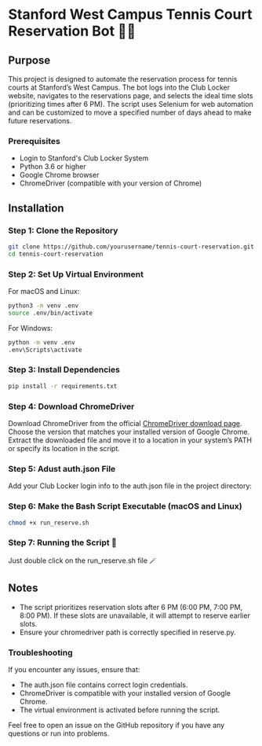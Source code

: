 # Stanford West Campus Tennis Court Reservation Bot 🎾🤖

## Purpose

This project is designed to automate the reservation process for tennis courts at Stanford’s West Campus. The bot logs into the Club Locker website, navigates to the reservations page, and selects the ideal time slots (prioritizing times after 6 PM). The script uses Selenium for web automation and can be customized to move a specified number of days ahead to make future reservations.

### Prerequisites

* Login to Stanford's Club Locker System
* Python 3.6 or higher
* Google Chrome browser
* ChromeDriver (compatible with your version of Chrome)

## Installation
### Step 1: Clone the Repository

```bash
git clone https://github.com/yourusername/tennis-court-reservation.git
cd tennis-court-reservation
```

### Step 2: Set Up Virtual Environment

For macOS and Linux:
```bash
python3 -m venv .env
source .env/bin/activate
```

For Windows:
```bash
python -m venv .env
.env\Scripts\activate
```
### Step 3: Install Dependencies
```bash
pip install -r requirements.txt
```
### Step 4: Download ChromeDriver

Download ChromeDriver from the official [ChromeDriver download page](https://sites.google.com/chromium.org/driver/downloads). Choose the version that matches your installed version of Google Chrome.
Extract the downloaded file and move it to a location in your system’s PATH or specify its location in the script.

### Step 5: Adust auth.json File
Add your Club Locker login info to the auth.json file in the project directory:

### Step 6: Make the Bash Script Executable (macOS and Linux)
```bash
chmod +x run_reserve.sh
```
### Step 7: Running the Script 🎉
Just double click on the run_reserve.sh file 🪄


## Notes

* The script prioritizes reservation slots after 6 PM (6:00 PM, 7:00 PM, 8:00 PM). If these slots are unavailable, it will attempt to reserve earlier slots.
* Ensure your chromedriver path is correctly specified in reserve.py.

### Troubleshooting

If you encounter any issues, ensure that:

* The auth.json file contains correct login credentials.
* ChromeDriver is compatible with your installed version of Google Chrome.
* The virtual environment is activated before running the script.

Feel free to open an issue on the GitHub repository if you have any questions or run into problems.

